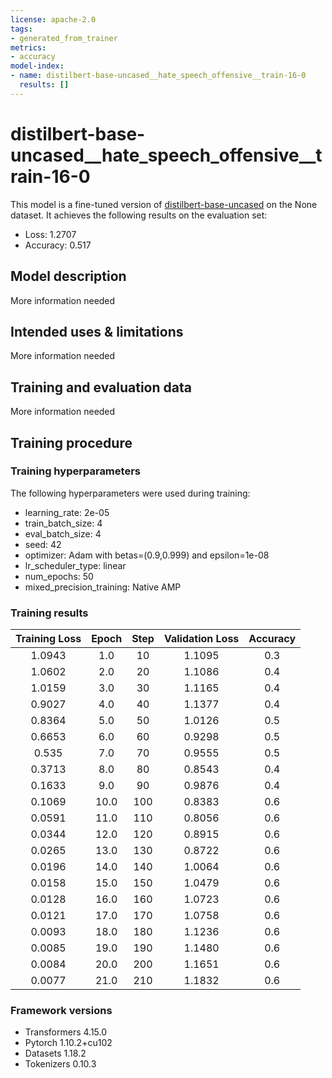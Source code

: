 ```yaml
---
license: apache-2.0
tags:
- generated_from_trainer
metrics:
- accuracy
model-index:
- name: distilbert-base-uncased__hate_speech_offensive__train-16-0
  results: []
---
```


<!-- This model card has been generated automatically according to the information the Trainer had access to. You
should probably proofread and complete it, then remove this comment. -->

# distilbert-base-uncased__hate_speech_offensive__train-16-0

This model is a fine-tuned version of [distilbert-base-uncased](https://huggingface.co/distilbert-base-uncased) on the None dataset.
It achieves the following results on the evaluation set:
- Loss: 1.2707
- Accuracy: 0.517

## Model description

More information needed

## Intended uses & limitations

More information needed

## Training and evaluation data

More information needed

## Training procedure

### Training hyperparameters

The following hyperparameters were used during training:
- learning_rate: 2e-05
- train_batch_size: 4
- eval_batch_size: 4
- seed: 42
- optimizer: Adam with betas=(0.9,0.999) and epsilon=1e-08
- lr_scheduler_type: linear
- num_epochs: 50
- mixed_precision_training: Native AMP

### Training results

| Training Loss | Epoch | Step | Validation Loss | Accuracy |
|:-------------:|:-----:|:----:|:---------------:|:--------:|
| 1.0943        | 1.0   | 10   | 1.1095          | 0.3      |
| 1.0602        | 2.0   | 20   | 1.1086          | 0.4      |
| 1.0159        | 3.0   | 30   | 1.1165          | 0.4      |
| 0.9027        | 4.0   | 40   | 1.1377          | 0.4      |
| 0.8364        | 5.0   | 50   | 1.0126          | 0.5      |
| 0.6653        | 6.0   | 60   | 0.9298          | 0.5      |
| 0.535         | 7.0   | 70   | 0.9555          | 0.5      |
| 0.3713        | 8.0   | 80   | 0.8543          | 0.4      |
| 0.1633        | 9.0   | 90   | 0.9876          | 0.4      |
| 0.1069        | 10.0  | 100  | 0.8383          | 0.6      |
| 0.0591        | 11.0  | 110  | 0.8056          | 0.6      |
| 0.0344        | 12.0  | 120  | 0.8915          | 0.6      |
| 0.0265        | 13.0  | 130  | 0.8722          | 0.6      |
| 0.0196        | 14.0  | 140  | 1.0064          | 0.6      |
| 0.0158        | 15.0  | 150  | 1.0479          | 0.6      |
| 0.0128        | 16.0  | 160  | 1.0723          | 0.6      |
| 0.0121        | 17.0  | 170  | 1.0758          | 0.6      |
| 0.0093        | 18.0  | 180  | 1.1236          | 0.6      |
| 0.0085        | 19.0  | 190  | 1.1480          | 0.6      |
| 0.0084        | 20.0  | 200  | 1.1651          | 0.6      |
| 0.0077        | 21.0  | 210  | 1.1832          | 0.6      |


### Framework versions

- Transformers 4.15.0
- Pytorch 1.10.2+cu102
- Datasets 1.18.2
- Tokenizers 0.10.3
